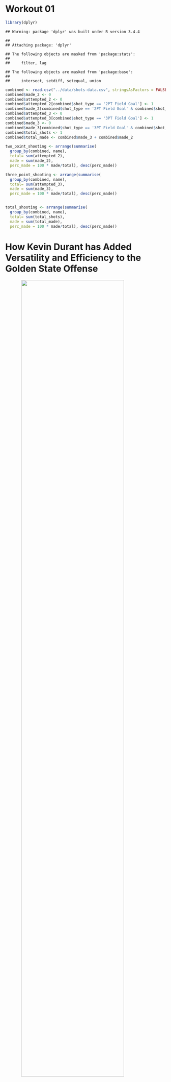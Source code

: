 Workout 01
================

``` r
library(dplyr)
```

    ## Warning: package 'dplyr' was built under R version 3.4.4

    ## 
    ## Attaching package: 'dplyr'

    ## The following objects are masked from 'package:stats':
    ## 
    ##     filter, lag

    ## The following objects are masked from 'package:base':
    ## 
    ##     intersect, setdiff, setequal, union

``` r
combined <- read.csv("../data/shots-data.csv", stringsAsFactors = FALSE)
combined$made_2 <- 0
combined$attempted_2 <- 0
combined$attempted_2[combined$shot_type == '2PT Field Goal'] <- 1
combined$made_2[combined$shot_type == '2PT Field Goal' & combined$shot_made_flag == 'shot_yes'] <- 1
combined$attempted_3 <- 0
combined$attempted_3[combined$shot_type == '3PT Field Goal'] <- 1
combined$made_3 <- 0
combined$made_3[combined$shot_type == '3PT Field Goal' & combined$shot_made_flag == 'shot_yes'] <- 1
combined$total_shots <- 1
combined$total_made <- combined$made_3 + combined$made_2

two_point_shooting <- arrange(summarise(
  group_by(combined, name),
  total= sum(attempted_2),
  made = sum(made_2), 
  perc_made = 100 * made/total), desc(perc_made))

three_point_shooting <- arrange(summarise(
  group_by(combined, name),
  total= sum(attempted_3),
  made = sum(made_3), 
  perc_made = 100 * made/total), desc(perc_made))


total_shooting <- arrange(summarise(
  group_by(combined, name),
  total= sum(total_shots),
  made = sum(total_made), 
  perc_made = 100 * made/total), desc(perc_made))
```

How Kevin Durant has Added Versatility and Efficiency to the Golden State Offense
=================================================================================

<img src="../images/gsw-image-1.png" width="80%" style="display: block; margin: auto;" />

Imagine taking the greatest shooting team in NBA history and then adding one of the greatest shooters of all time to that very team. That’s what the Golden State Warriors did with Kevin Durant. The 2015-16 Warriors were the greatest three-point shooting team in history. Between Steph Curry, who scored a record-setting 402 three-pointers, and Klay Thompson who scored 281, the Warriors dominated opponents with their three-point game on their way to a 73-9 regular season record. After losing a close NBA finals, they added Kevin Durant to their team, well renowned as the second best player in the league and a Hall of Fame shooter. In this article, we’ll examine the shooting patterns of the new Warriors lineup and how they’ve incorporated Kevin Durant into the team.

    ## # A tibble: 5 x 4
    ##   name           total  made perc_made
    ##   <chr>          <dbl> <dbl>     <dbl>
    ## 1 Kevin Durant     915   495      54.1
    ## 2 Andre Iguodala   371   192      51.8
    ## 3 Klay Thompson   1220   575      47.1
    ## 4 Stephen Curry   1250   584      46.7
    ## 5 Draymond Green   578   245      42.4

From the first table above, we can see that Kevin Durant has the highest shooting percentage on the team. Durant is a shooter who takes shots at a high volume without sacrificing efficiency. The fact that he has taken less shots than Curry and Klay this season can be explained by the fact that he missed almost a fourth of the season due to injury. He’s averaging just as many shots per game as his fellow teammates and with a higher percentage, a remarkable accomplishment considering the quality of his All-Star teammates and the fact that he’s had to adjust to a new system. Andre Iguodala, the Warriors’ first man off the bench, is another great shooter providing quality alongside the substitutes. Kevin Durant’s and Andre Iguodala’s high shooting percentages can also be explained by the fact that they generally take more 2s than 3s, a shot which is generally easier to take.

    ## # A tibble: 5 x 4
    ##   name           total  made perc_made
    ##   <chr>          <dbl> <dbl>     <dbl>
    ## 1 Klay Thompson    580   246      42.4
    ## 2 Stephen Curry    687   280      40.8
    ## 3 Kevin Durant     272   105      38.6
    ## 4 Andre Iguodala   161    58      36.0
    ## 5 Draymond Green   232    74      31.9

If we focus on just three-point shooting, there’s still no beating Klay Thompson and Steph Curry. The two best three-pointers shooters in the league are both are on the same team and they’re both shooting a ridiculous percentage, well higher than the league average of 36%. Steph and Klay haven’t scored as many 3s as they did last season because they’ve had to share the ball more, but they’re still just as efficient with their shots. Their shooting percentages of 42.4% and 40.8% on high volume still power their offense. Kevin Durant’s 38.6% three-point shooting percentage is also incredibly impressive and the fact that he’s only the third best three-point shooter on the team shows just how spoiled the Warriors are with their offensive talent.

Andre Iguodala shoots a respectable 36% from three, which is impressive as a bench player and is more than enough for the Warriors given their other offensive options. Draymond Green, a player more renowned for his defensive output than offensive output shoots only 32% from three, but his low volume of shots means he doesn’t hinder the team’s offense.

    ## # A tibble: 5 x 4
    ##   name           total  made perc_made
    ##   <chr>          <dbl> <dbl>     <dbl>
    ## 1 Andre Iguodala   210   134      63.8
    ## 2 Kevin Durant     643   390      60.7
    ## 3 Stephen Curry    563   304      54.0
    ## 4 Klay Thompson    640   329      51.4
    ## 5 Draymond Green   346   171      49.4

If we focus on two-point shooting, it’s clear Kevin Durant is the best shooter on the team. Though Iguodala shoots at a higher percentage, Durant shoots at a much higher volume with just as high efficiency, a more impressive trait for any shooter. Kevin Durant has always been known for his midrange game and he is an incredibly efficient two-point shooter. His percentage of 60.7% destroys the league average of 50%, making his two-point shot as much of a weapon as Steph and Klay’s three-point shot. On average, his two-point shot generates 1.21 points, whereas Steph’s three-point shot generates 1.22 points and Klay’s three-point shot generates 1.27 points. These numbers were calculated by multiplying the value of the shot (either 2 or 3) by the shooting percentage of the shot. Durant also takes a large volume of two-point shots as well, the most of the team, despite the fact he missed so many games from injury.

Steph and Klay are also above average two-point shooters, which adds versatility to their game despite the fact that they are primarily three-point specialists. Steph’s speed and dribbling ability in particular often allow him to blow by his defender for an easy layup. This means that opposing players can’t only guard Steph and Klay from the three-point line because they can just as easily drive to the hoop and score a layup or midrange shot.

Draymond’s two-point shooting percentage is basically league average, which is great for a player whose main role comes on the defensive end. As long as Draymond shoots the ball at a league average, opposing defenders must still guard him, which gives better shooters on the team more space to score.

Finally, we can see that Iguodala’s two-point shooting percentage is actually the highest on the team, which is odd since he’s not exactly known for his shooting. Does his percentage imply he’s the best shooter on the team? Not exactly. We’ll examine this further by looking at the specific locations from which the players take their shots.

<img src="../images/gsw-shot-charts.png" width="80%" style="display: block; margin: auto;" />

From the graph above, we can see that Andre Iguodala’s high shooting percentage can be explained by the fact that most of his two-point shots are right next to the rim. He generally scores layups and dunks rather than deep midrange two-point shots. Layups and dunks are high percentage shots, which give him the highest two-point shooting on the team. The fact that he generally only takes these shots also explains his low volume of shooting since opportunities to take shots that close to the rim are rare in the game. Draymond Green’s shooting chart also looks very similar to Iguodala’s in the sense that most of his two-pointers generally come from layups or dunks.

Kevin Durant, Klay Thompson, and Steph Curry are all players who take shots all across the court. They’re all volume shooters which means they take a lot of shots every game, which traditionally leads to them having to take more difficult shots. However, these players are such elite shooters that they can take these more difficult shots without sacrificing shooting efficiency. Despite their high volume, all of them are among the league leaders in shooting efficiency. The fact that all three of them shoot the ball so well from both the two-point and three-point range means that defenders can never leave any of them unguarded for even a second. This means their teammamtes can never be double teamed, giving them more space to operate and allowing them to take better shots.

Through this analysis, it is evident that Kevin Durant has fit the Warriors like a glove. There were questions when he arrived about whether he could fit the Warriors pass-first game, but he has more than answered those questions. He takes shots just as often as Steph and Klay, but still manages to only take efficient shots with high volume. His two-point game has added versatility to an offense mostly known for its three-point shooting and his presence on the court has given his teammates more opportunities to take efficient shots as well. Without a doubt, the incredible Warriors offense from last year has only gotten year. The Warriors will be an incredibly difficult team to beat this postseason and are almost a lock to win the championship.

References: <https://www.basketball-reference.com>
